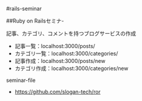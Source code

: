 #rails-seminar

##Ruby on Railsセミナ-

記事、カテゴリ、コメントを持つブログサービスの作成

- 記事一覧：localhost:3000/posts/
- カテゴリ一覧：localhost:3000/categories/
- 記事作成：localhost:3000/posts/new
- カテゴリ作成：localhost:3000/categories/new

seminar-file
- https://github.com/slogan-tech/ror
